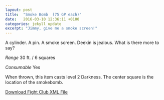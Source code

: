 ```yaml
---
layout: post
title:  "Smoke Bomb  (75 GP each)"
date:   2016-03-10 12:36:11 +0100
categories: jekyll update
excerpt: "Jimmy, give me a smoke screen!"
---
```


A cylinder. A pin. A smoke screen. Deekin is jealous. What is there more to say?

*Range* 30 ft. / 6 squares

*Consumable* Yes

When thrown, this item casts level 2 Darkness. The center square is the location of the smokebomb.

<a href="{{ site.base.url }}/xml/smoke-bomb.xml">Download Fight Club XML File</a>